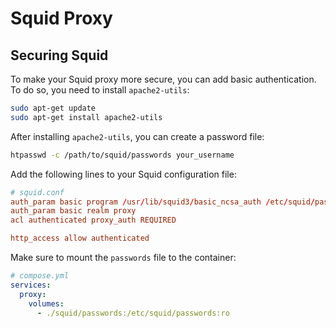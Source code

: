 # Squid Proxy

## Securing Squid

To make your Squid proxy more secure, you can add basic authentication. To do so, you need to install `apache2-utils`:

```bash
sudo apt-get update
sudo apt-get install apache2-utils
```

After installing `apache2-utils`, you can create a password file:

```bash
htpasswd -c /path/to/squid/passwords your_username
```

Add the following lines to your Squid configuration file:

```conf
# squid.conf
auth_param basic program /usr/lib/squid3/basic_ncsa_auth /etc/squid/passwords
auth_param basic realm proxy
acl authenticated proxy_auth REQUIRED

http_access allow authenticated
```

Make sure to mount the `passwords` file to the container:

```yaml
# compose.yml
services:
  proxy:
    volumes:
      - ./squid/passwords:/etc/squid/passwords:ro
```

